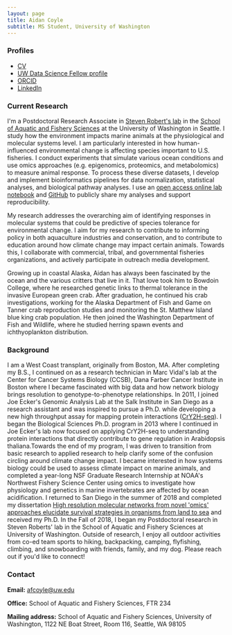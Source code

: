 ```yaml
---
layout: page
title: Aidan Coyle
subtitle: MS Student, University of Washington
---
```


### Profiles
- [CV](https://github.com/shellytrigg/shellytrigg.github.io/raw/master/docs/ShellyTriggJul2020CV.pdf)
- [UW Data Science Fellow profile](https://escience.washington.edu/people/shelly-trigg/)
- [ORCID](https://orcid.org/0000-0001-6904-4149)
- [LinkedIn](https://www.linkedin.com/in/shelly-trigg-ph-d-670b6121)


### Current Research 

I'm a Postdoctoral Research Associate in [Steven Robert's lab](http://faculty.washington.edu/sr320/) in the [School of Aquatic and Fishery Sciences](https://fish.uw.edu/) at the University of Washington in Seattle. I study how the environment impacts marine animals at the physiological and molecular systems level. I am particularly interested in how human-influenced environmental change is affecting species important to U.S. fisheries. I conduct experiments that simulate various ocean conditions and use omics approaches (e.g. epigenomics, proteomics, and metabolomics) to measure animal response. To process these diverse datasets, I develop and implement bioinformatics pipelines for data normalization, statistical analyses, and biological pathway analyses. I use an [open access online lab notebook](https://shellytrigg.github.io/notebook/) and [GitHub](https://github.com/shellytrigg) to publicly share my analyses and support reproducibility.

My research addresses the overarching aim of identifying responses in molecular systems that could be predictive of species tolerance for environmental change. I aim for my research to contribute to informing policy in both aquaculture industries and conservation, and to contribute to education around how climate change may impact certain animals. Towards this, I collaborate with commercial, tribal, and governmental fisheries organizations, and actively participate in outreach media development.

Growing up in coastal Alaska, Aidan has always been fascinated by the ocean and the various critters that live in it. That love took him to Bowdoin College, where he researched genetic links to thermal tolerance in the invasive European green crab. After graduation, he continued his crab investigations, working for the Alaska Department of Fish and Game on Tanner crab reproduction studies and monitoring the St. Matthew Island blue king crab population. He then joined the Washington Department of Fish and Wildlife, where he studied herring spawn events and ichthyoplankton distribution.

### Background

I am a West Coast transplant, originally from Boston, MA. After completing my B.S., I continued on as a research technician in Marc Vidal's lab at the Center for Cancer Systems Biology (CCSB), Dana Farber Cancer Institute in Boston where I became fascinated with big data and how network biology brings resolution to genotype-to-phenotype relationships. In 2011, I joined Joe Ecker's Genomic Analysis Lab at the Salk Institute in San Diego as a research assistant and was inspired to pursue a Ph.D. while developing a new high throughput assay for mapping protein interactions ([CrY2H-seq](https://www.nature.com/articles/nmeth.4343)). I began the Biological Sciences Ph.D. program in 2013 where I continued in Joe Ecker's lab now focused on applying CrY2H-seq to understanding protein interactions that directly contribute to gene regulation in Arabidopsis thaliana.Towards the end of my program, I was driven to transition from basic research to applied research to help clarify some of the confusion circling around climate change impact. I became interested in how systems biology could be used to assess climate impact on marine animals, and completed a year-long NSF Graduate Research Internship at NOAA's Northwest Fishery Science Center using omics to investigate how physiology and genetics in marine invertebrates are affected by ocean acidification. I returned to San Diego in the summer of 2018 and completed my dissertation [High resolution molecular networks from novel 'omics' approaches elucidate survival strategies in organisms from land to sea](https://escholarship.org/uc/item/0491n31k) and received my Ph.D. In the Fall of 2018, I began my Postdoctoral research in Steven Roberts' lab in the School of Aquatic and Fishery Sciences at University of Washington. Outside of research, I enjoy all outdoor activities from co-ed team sports to hiking, backpacking, camping, flyfishing, climbing, and snowboarding with friends, family, and my dog. Please reach out if you'd like to connect!

### Contact
 **Email:** [afcoyle@uw.edu](mailto:afcoyle@uw.edu)

 **Office:** School of Aquatic and Fishery Sciences, FTR 234  
 
 **Mailing address:** School of Aquatic and Fishery Sciences, University of Washington, 1122 NE Boat Street, Room 116, Seattle, WA 98105